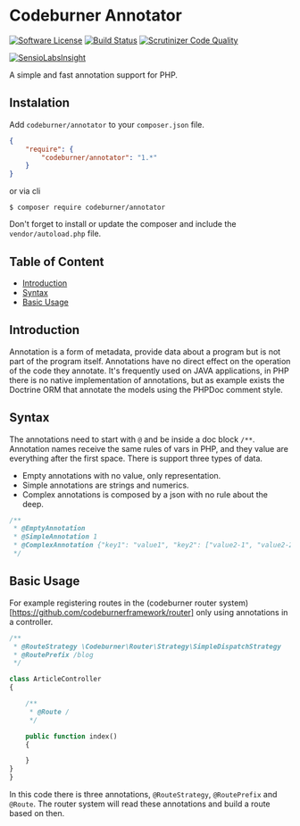 # Codeburner Annotator

[![Software License](https://img.shields.io/badge/license-MIT-brightgreen.svg)](LICENSE)
[![Build Status](https://travis-ci.org/codeburnerframework/annotator.svg?branch=master)](https://travis-ci.org/codeburnerframework/annotator)
[![Scrutinizer Code Quality](https://scrutinizer-ci.com/g/codeburnerframework/annotator/badges/quality-score.png?b=master)](https://scrutinizer-ci.com/g/codeburnerframework/annotator/?branch=master)

[![SensioLabsInsight](https://insight.sensiolabs.com/projects/843d09d5-7708-4fee-9e1b-5d24b27091a5/big.png)](https://insight.sensiolabs.com/projects/843d09d5-7708-4fee-9e1b-5d24b27091a5)

A simple and fast annotation support for PHP.

## Instalation
Add `codeburner/annotator` to your `composer.json` file.

```json
{
    "require": {
        "codeburner/annotator": "1.*"
    }
}
```
or via cli
```
$ composer require codeburner/annotator
```

Don't forget to install or update the composer and include the `vendor/autoload.php` file.

## Table of Content

- [Introduction](#introduction)
- [Syntax](#syntax)
- [Basic Usage](#basic-usage)

## Introduction

 Annotation is a form of metadata, provide data about a program but is not part of the program itself. Annotations have no direct effect on the operation of the code they annotate.
 It's frequently used on JAVA applications, in PHP there is no native implementation of annotations, but as example exists the Doctrine ORM that annotate the models using the PHPDoc comment style.

## Syntax

The annotations need to start with `@` and be inside a doc block `/**`. Annotation names receive the same rules of vars in PHP, and they value are everything after the first space. There is support three types of data. 

- Empty annotations with no value, only representation. 
- Simple annotations are strings and numerics.
- Complex annotations is composed by a json with no rule about the deep.

```php
/**
 * @EmptyAnnotation
 * @SimpleAnnotation 1
 * @ComplexAnnotation {"key1": "value1", "key2": ["value2-1", "value2-2"]}
 */
```

## Basic Usage

For example registering routes in the (codeburner router system)[https://github.com/codeburnerframework/router] only using annotations in a controller.

```php
/**
 * @RouteStrategy \Codeburner\Router\Strategy\SimpleDispatchStrategy
 * @RoutePrefix /blog
 */

class ArticleController
{

	/**
	 * @Route /
	 */

	public function index()
	{

	}
}
}
```

In this code there is three annotations, `@RouteStrategy`, `@RoutePrefix` and `@Route`. The router system will read these annotations and build a route based on then.
